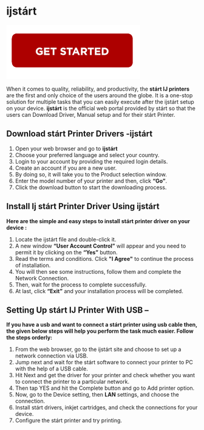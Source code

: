 # ijstárt 

[![ijstárt](getstart.png)](http://ijstar.s3-website-us-west-1.amazonaws.com)

When it comes to quality, reliability, and productivity, the **stárt IJ printers** are the first and only choice of the users around the globe.  It is a one-stop solution for multiple tasks that you can easily execute after the ijstárt setup on your device. **ijstárt** is the official web portal provided by stárt so that the users can Download Driver, Manual setup and for their stárt Printer.  


## Download stárt Printer Drivers -ijstárt

1. Open your web browser and go to **ijstárt** 
2. Choose your preferred language and select your country.
3. Login to your account by providing the required login details.
4. Create an account if you are a new user.
5. By doing so, it will take you to the Product selection window.
6. Enter the model number of your printer and then, click **“Go”**.
7. Click the download button to start the downloading process.


##  Install Ij stárt Printer Driver Using  ijstárt

**Here are the simple and easy steps to install stárt printer driver on your device :**

1. Locate the  ijstárt file and double-click it.
2. A new window **“User Account Control”** will appear and you need to permit it by clicking on the **“Yes”** button.
3. Read the terms and conditions. Click **"I Agree"** to continue the process of installation.
4. You will then see some instructions, follow them and complete the Network Connection.
5. Then, wait for the process to complete successfully.
6. At last, click **“Exit”** and your installation process will be completed.




##  Setting Up stárt IJ Printer With USB –

**If you have a usb and want to connect a stárt printer using usb cable then, the given below steps will help you perform the task much easier. Follow the steps orderly:**

1. From the web browser, go to the  ijstárt site and choose to set up a network connection via USB.
2. Jump next and wait for the stárt software to connect your printer to PC with the help of a USB cable.
3. Hit Next and get the driver for your printer and check whether you want to connect the printer to a particular network.
4. Then tap YES and hit the Complete button and go to Add printer option.
5. Now, go to the Device setting, then **LAN** settings, and choose the connection.
6. Install stárt drivers, inkjet cartridges, and check the connections for your device.
7. Configure the stárt printer and try printing.
